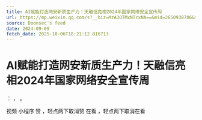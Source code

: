 ```yaml
---
title: AI赋能打造网安新质生产力！天融信亮相2024年国家网络安全宣传周
url: https://mp.weixin.qq.com/s?__biz=MzA3OTMxNTcxNA==&mid=2650938706&idx=1&sn=e754c6600eee3c95d747f8f96198d5de
source: Doonsec's feed
date: 2024-09-09
fetch_date: 2025-10-06T18:21:12.816713
---
```


# AI赋能打造网安新质生产力！天融信亮相2024年国家网络安全宣传周

：
，
。

视频
小程序
赞
，轻点两下取消赞
在看
，轻点两下取消在看